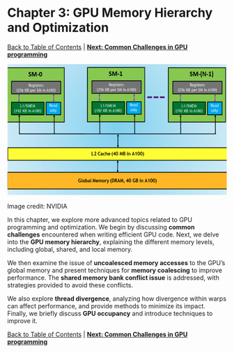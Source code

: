 # Chapter 3: GPU Memory Hierarchy and Optimization
[Back to Table of Contents](../../Readme.md) | **[Next: Common Challenges in GPU programming](2.common-challenges.md)**

<img src="./imgs/mem-hier.png" alt="memory-hierarchy" style="width: 400; height: 300px;">

Image credit: NVIDIA

In this chapter, we explore more advanced topics related to GPU programming and optimization. We begin by discussing **common challenges** encountered when writing efficient GPU code. Next, we delve into the **GPU memory hierarchy**, explaining the different memory levels, including global, shared, and local memory. 

We then examine the issue of **uncoalesced memory accesses** to the GPU’s global memory and present techniques for **memory coalescing** to improve performance. The **shared memory bank conflict issue** is addressed, with strategies provided to avoid these conflicts. 

We also explore **thread divergence**, analyzing how divergence within warps can affect performance, and provide methods to minimize its impact. Finally, we briefly discuss **GPU occupancy** and introduce techniques to improve it.



[Back to Table of Contents](../../Readme.md) | **[Next: Common Challenges in GPU programming](2.common-challenges.md)**
